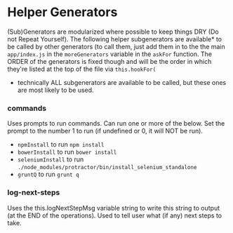 # Helper Generators

(Sub)Generators are modularized where possible to keep things DRY (Do not Repeat Yourself). The following helper subgenerators are available* to be called by other generators (to call them, just add them in to the the main `app/index.js` in the `moreGenerators` variable in the `askFor` function. The ORDER of the generators is fixed though and will be the order in which they're listed at the top of the file via `this.hookFor(`
* technically ALL subgenerators are available to be called, but these ones are most likely to be used.


### commands
Uses prompts to run commands. Can run one or more of the below. Set the prompt to the number 1 to run (if undefined or 0, it will NOT be run).

- `npmInstall` to run `npm install`
- `bowerInstall` to run `bower install`
- `seleniumInstall` to run `./node_modules/protractor/bin/install_selenium_standalone`
- `gruntQ` to run `grunt q`


### log-next-steps
Uses the this.logNextStepMsg variable string to write this string to output (at the END of the operations). Used to tell user what (if any) next steps to take.